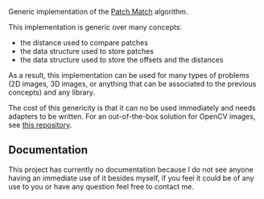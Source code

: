 Generic implementation of the [Patch Match](http://gfx.cs.princeton.edu/gfx/pubs/Barnes_2009_PAR/index.php) algorithm.

This implementation is generic over many concepts:
* the distance used to compare patches
* the data structure used to store patches
* the data structure used to store the offsets and the distances

As a result, this implementation can be used for many types of problems (2D images, 3D images, or anything that can be
associated to the previous concepts) and any library. 

The cost of this genericity is that it can no be used immediately and needs adapters to be written. For an out-of-the-box 
solution for OpenCV images, see [this repository](https://github.com/antoinewdg/patch-match-opencv).

## Documentation

This project has currently no documentation because I do not see anyone having an immediate use of it besides myself, if you feel it could be of any use to you or have any question feel free to contact me.
